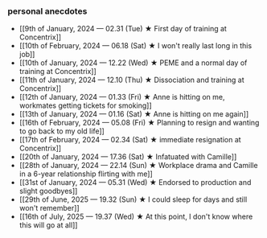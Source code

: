 ### personal anecdotes
- [[9th of January, 2024 — 02.31 (Tue) ★ First day of training at Concentrix]]
- [[10th of February, 2024 — 06.18 (Sat) ★ I won't really last long in this job]]
- [[10th of January, 2024 — 12.22 (Wed) ★ PEME and a normal day of training at Concentrix]]
- [[11th of January, 2024 — 12.10 (Thu) ★ Dissociation and training at Concentrix]]
- [[12th of January, 2024 — 01.33 (Fri) ★ Anne is hitting on me, workmates getting tickets for smoking]]
- [[13th of January, 2024 — 01.16 (Sat) ★ Anne is hitting on me again]]
- [[16th of February, 2024 — 05.08 (Fri) ★ Planning to resign and wanting to go back to my old life]]
- [[17th of February, 2024 — 02.34 (Sat) ★ immediate resignation at Concentrix]]
- [[20th of January, 2024 — 17.36 (Sat) ★ Infatuated with Camille]]
- [[28th of January, 2024 — 22.14 (Sun) ★ Workplace drama and Camille in a 6-year relationship flirting with me]]
- [[31st of January, 2024 — 05.31 (Wed) ★ Endorsed to production and slight goodbyes]] 
- [[29th of June, 2025 — 19.32 (Sun) ★ I could sleep for days and still won't remember]] 
- [[16th of July, 2025 — 19.37 (Wed) ★ At this point, I don't know where this will go at all]]